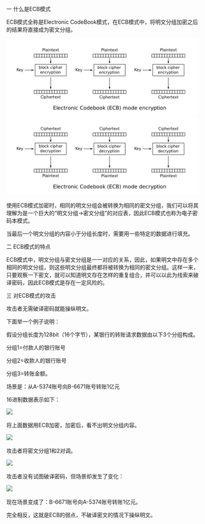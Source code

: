一 什么是ECB模式

ECB模式全称是Electronic CodeBook模式，在ECB模式中，将明文分组加密之后的结果将直接成为密文分组。

![](wiki_ecb_encryption_origin.png)
![](wiki_ecb_decryption_origin.png)

使用ECB模式加密时，相同的明文分组会被转换为相同的密文分组，我们可以将其理解为是一个巨大的“明文分组->密文分组”的对应表，因此ECB模式也称为电子密码本模式。

当最后一个明文分组的内容小于分组长度时，需要用一些特定的数据进行填充。

二 ECB模式的特点

ECB模式中，明文分组与密文分组是一一对应的关系，因此，如果明文中存在多个相同的明文分组，则这些明文分组最终都将被转换为相同的密文分组。这样一来，只要观察一下密文，就可以知道明文存在怎样的重复组合，并可以以此为线索来破译密码，因此ECB模式是存在一定风险的。

三 对ECB模式的攻击

攻击者无需破译密码就能操纵明文。

下面举一个例子说明：

假设分组长度为128bit（16个字节），某银行的转账请求数据由以下3个分组构成。

分组1=付款人的银行账号

分组2=收款人的银行账号

分组3=转账金额。

场景是：从A-5374账号向B-6671账号转账1亿元

16进制数据表示如下：

![](https://img-blog.csdn.net/20180831214503445?watermark/2/text/aHR0cHM6Ly9ibG9nLmNzZG4ubmV0L2NoZW5ncWl1bWluZw==/font/5a6L5L2T/fontsize/400/fill/I0JBQkFCMA==/dissolve/70)

将上面数据用ECB加密，加密后，看不出明文分组内容。

![](https://img-blog.csdn.net/20180831214516658?watermark/2/text/aHR0cHM6Ly9ibG9nLmNzZG4ubmV0L2NoZW5ncWl1bWluZw==/font/5a6L5L2T/fontsize/400/fill/I0JBQkFCMA==/dissolve/70)

攻击者将密文分组1和2对调。

![](https://img-blog.csdn.net/20180831214533435?watermark/2/text/aHR0cHM6Ly9ibG9nLmNzZG4ubmV0L2NoZW5ncWl1bWluZw==/font/5a6L5L2T/fontsize/400/fill/I0JBQkFCMA==/dissolve/70)

攻击者没有试图破译密码，但场景却发生了变化：

![](https://img-blog.csdn.net/20180831214546747?watermark/2/text/aHR0cHM6Ly9ibG9nLmNzZG4ubmV0L2NoZW5ncWl1bWluZw==/font/5a6L5L2T/fontsize/400/fill/I0JBQkFCMA==/dissolve/70)

现在场景变成了：B-6671账号向A-5374账号转账1亿元。

完全相反，这就是ECB的弱点，不破译密文的情况下操纵明文。